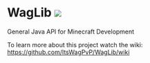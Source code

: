 # WagLib [![](https://jitpack.io/v/ItsWagPvP/WagLib.svg)](https://jitpack.io/#ItsWagPvP/WagLib)

General Java API for Minecraft Development

To learn more about this project watch the wiki: https://github.com/ItsWagPvP/WagLib/wiki
